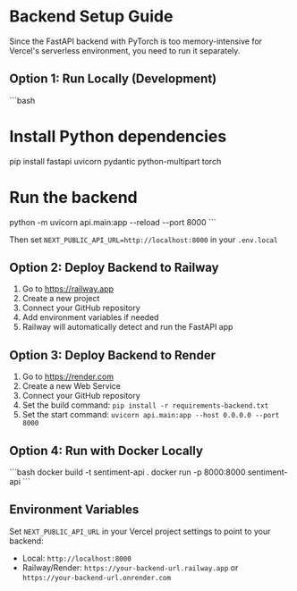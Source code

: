 # Backend Setup Guide

Since the FastAPI backend with PyTorch is too memory-intensive for Vercel's serverless environment, you need to run it separately.

## Option 1: Run Locally (Development)

\`\`\`bash
# Install Python dependencies
pip install fastapi uvicorn pydantic python-multipart torch

# Run the backend
python -m uvicorn api.main:app --reload --port 8000
\`\`\`

Then set `NEXT_PUBLIC_API_URL=http://localhost:8000` in your `.env.local`

## Option 2: Deploy Backend to Railway

1. Go to https://railway.app
2. Create a new project
3. Connect your GitHub repository
4. Add environment variables if needed
5. Railway will automatically detect and run the FastAPI app

## Option 3: Deploy Backend to Render

1. Go to https://render.com
2. Create a new Web Service
3. Connect your GitHub repository
4. Set the build command: `pip install -r requirements-backend.txt`
5. Set the start command: `uvicorn api.main:app --host 0.0.0.0 --port 8000`

## Option 4: Run with Docker Locally

\`\`\`bash
docker build -t sentiment-api .
docker run -p 8000:8000 sentiment-api
\`\`\`

## Environment Variables

Set `NEXT_PUBLIC_API_URL` in your Vercel project settings to point to your backend:
- Local: `http://localhost:8000`
- Railway/Render: `https://your-backend-url.railway.app` or `https://your-backend-url.onrender.com`
